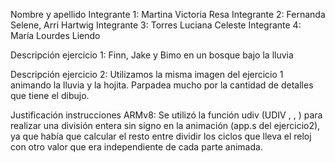 Nombre y apellido 
Integrante 1: Martina Victoria Resa
Integrante 2: Fernanda Selene, Arri Hartwig
Integrante 3: Torres Luciana Celeste
Integrante 4:   María Lourdes Liendo


Descripción ejercicio 1: 
Finn, Jake y Bimo en un bosque bajo la lluvia

Descripción ejercicio 2:
Utilizamos la misma imagen del ejercicio 1 animando la lluvia y la hojita.
Parpadea mucho por la cantidad de detalles que tiene el dibujo.


Justificación instrucciones ARMv8:
Se utilizó la función udiv (UDIV <Xd>, <Xn>, <Xm>) para realizar
una división entera sin signo en la animación (app.s del ejercicio2), ya que había que calcular el resto entre dividir los ciclos que lleva el reloj con otro valor que era independiente de cada parte animada.